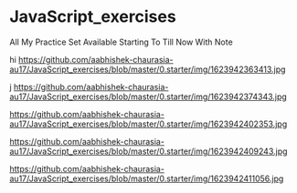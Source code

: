 # JavaScript_exercises

All My Practice Set Available Starting To Till Now With Note

hi
https://github.com/aabhishek-chaurasia-au17/JavaScript_exercises/blob/master/0.starter/img/1623942363413.jpg

j
https://github.com/aabhishek-chaurasia-au17/JavaScript_exercises/blob/master/0.starter/img/1623942374343.jpg

https://github.com/aabhishek-chaurasia-au17/JavaScript_exercises/blob/master/0.starter/img/1623942402353.jpg

https://github.com/aabhishek-chaurasia-au17/JavaScript_exercises/blob/master/0.starter/img/1623942409243.jpg

https://github.com/aabhishek-chaurasia-au17/JavaScript_exercises/blob/master/0.starter/img/1623942411056.jpg
